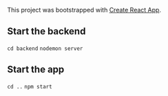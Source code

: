 This project was bootstrapped with [Create React App](https://github.com/facebook/create-react-app).

## Start the backend

`cd backend`
`nodemon server`

## Start the app

`cd ..`
`npm start`
